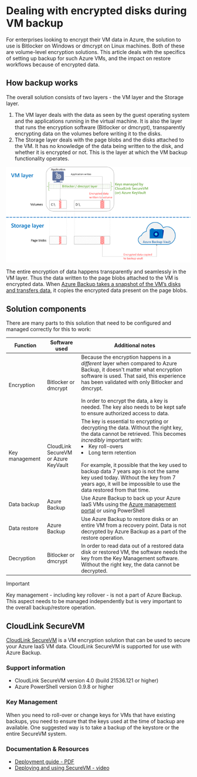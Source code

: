 <properties
   pageTitle="Azure Backup - Backup of Azure IaaS VMs with encrypted disks | Microsoft Azure"
   description="Learn how Azure Backup handles data encrypted using BitLocker or dmcrypt during IaaS VM backup. This article prepares you for the differences in backup and restore experiences when dealing with encrypted disks."
   services="backup"
   documentationCenter=""
   authors="aashishr"
   manager="shreeshd"
   editor=""/>

<tags
   ms.service="backup"
   ms.devlang="na"
   ms.topic="article"
   ms.tgt_pltfrm="na"
   ms.workload="storage-backup-recovery"
   ms.date="11/27/2015"
   ms.author="aashishr"/>

# Dealing with encrypted disks during VM backup
For enterprises looking to encrypt their VM data in Azure, the solution to use is Bitlocker on Windows or dmcrypt on Linux machines. Both of these are volume-level encryption solutions. This article deals with the specifics of setting up backup for such Azure VMs, and the impact on restore workflows because of encrypted data.

## How backup works
The overall solution consists of two layers - the VM layer and the Storage layer.

1. The VM layer deals with the data as seen by the guest operating system and the applications running in the virtual machine. It is also the layer that runs the encryption software (Bitlocker or dmcrypt), transparently encrypting data on the volumes before writing it to the disks.
2. The Storage layer deals with the page blobs and the disks attached to the VM. It has no knowledge of the data being written to the disk, and whether it is encrypted or not. This is the layer at which the VM backup functionality operates.

![How Bitlocker encryption and Azure VM backup coexist](./media/backup-azure-vms-encryption/how-it-works.png)

The entire encryption of data happens transparently and seamlessly in the VM layer. Thus the data written to the page blobs attached to the VM is encrypted data. When [Azure Backup takes a snapshot of the VM’s disks and transfers data](backup-azure-vms-introduction.md#how-does-azure-back-up-virtual-machines), it copies the encrypted data present on the page blobs.

## Solution components
There are many parts to this solution that need to be configured and managed correctly for this to work:

| Function | Software used | Additional notes |
| --- | --- | --- |
| Encryption |Bitlocker or dmcrypt |Because the encryption happens in a *different* layer when compared to Azure Backup, it doesn't matter what encryption software is used. That said, this experience has been validated with only Bitlocker and dmcrypt.<br><br> In order to encrypt the data, a key is needed. The key also needs to be kept safe to ensure authorized access to data. |
| Key management |CloudLink SecureVM<br>or Azure KeyVault |The key is essential to encrypting or decrypting the data. Without the right key, the data cannot be retrieved. This becomes *incredibly* important with:<br><li>Key roll-overs<li>Long term retention<br><br>For example, it possible that the key used to backup data 7 years ago is not the same key used today. Without the key from 7 years ago, it will be impossible to use the data restored from that time. |
| Data backup |Azure Backup |Use Azure Backup to back up your Azure IaaS VMs using the [Azure management portal](http://manage.windowsazure.com) or using PowerShell |
| Data restore |Azure Backup |Use Azure Backup to restore disks or an entire VM from a recovery point. Data is not decrypted by Azure Backup as a part of the restore operation. |
| Decryption |Bitlocker or dmcrypt |In order to read data out of a restored data disk or restored VM, the software needs the key from the Key Management software. Without the right key, the data cannot be decrypted. |

> [!IMPORTANT]
> Key management - including key rollover - is not a part of Azure Backup. This aspect needs to be managed independently but is very important to the overall backup/restore operation.
> 
> 
## CloudLink SecureVM
[CloudLink SecureVM](http://www.cloudlinktech.com/choose-your-cloud/microsoft-azure/) is a VM encryption solution that can be used to secure your Azure IaaS VM data. CloudLink SecureVM is supported for use with Azure Backup.

### Support information
* CloudLink SecureVM version 4.0 (build 21536.121 or higher)
* Azure PowerShell version 0.9.8 or higher

### Key Management
When you need to roll-over or change keys for VMs that have existing backups, you need to ensure that the keys used at the time of backup are available. One suggested way is to take a backup of the keystore or the entire SecureVM system.

### Documentation & Resources
* [Deployment guide - PDF](http://www.cloudlinktech.com/Azure/CL_SecureVM_4_0_DG_EMC_Azure_R2.pdf)
* [Deploying and using SecureVM - video](https://www.youtube.com/watch?v=8AIRe92UDNg)

